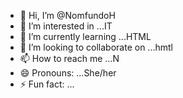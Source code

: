 - 👋 Hi, I’m @NomfundoH
- 👀 I’m interested in ...IT
- 🌱 I’m currently learning ...HTML
- 💞️ I’m looking to collaborate on ...hmtl
- 📫 How to reach me ...N
- 😄 Pronouns: ...She/her
- ⚡ Fun fact: ...

<!---
NomfundoH/NomfundoH is a ✨ special ✨ repository because its `README.md` (this file) appears on your GitHub profile.
You can click the Preview link to take a look at your changes.
--->
